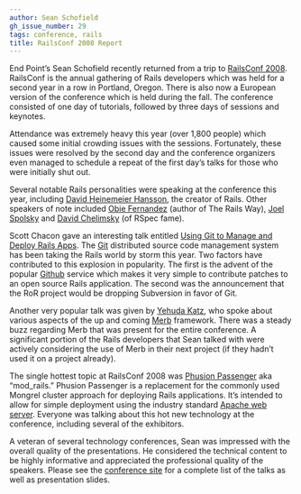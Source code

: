 ```yaml
---
author: Sean Schofield
gh_issue_number: 29
tags: conference, rails
title: RailsConf 2008 Report
---
```


End Point’s Sean Schofield recently returned from a trip to [RailsConf 2008](https://conferences.oreilly.com/rails2008/public/content/home). RailsConf is the annual gathering of Rails developers which was held for a second year in a row in Portland, Oregon. There is also now a European version of the conference which is held during the fall. The conference consisted of one day of tutorials, followed by three days of sessions and keynotes.

Attendance was extremely heavy this year (over 1,800 people) which caused some initial crowding issues with the sessions. Fortunately, these issues were resolved by the second day and the conference organizers even managed to schedule a repeat of the first day’s talks for those who were initially shut out.

Several notable Rails personalities were speaking at the conference this year, including [David Heinemeier Hansson](http://david.heinemeierhansson.com/), the creator of Rails. Other speakers of note included [Obie Fernandez](http://obiefernandez.com/) (author of The Rails Way), [Joel Spolsky](https://www.joelonsoftware.com/) and [David Chelimsky](http://blog.davidchelimsky.net/) (of RSpec fame).

Scott Chacon gave an interesting talk entitled [Using Git to Manage and Deploy Rails Apps](https://conferences.oreilly.com/rails2008/public/schedule/detail/963). The [Git](https://git-scm.com/) distributed source code management system has been taking the Rails world by storm this year. Two factors have contributed to this explosion in popularity. The first is the advent of the popular [Github](https://github.com/) service which makes it very simple to contribute patches to an open source Rails application. The second was the announcement that the RoR project would be dropping Subversion in favor of Git.

Another very popular talk was given by [Yehuda Katz](https://yehudakatz.com/), who spoke about various aspects of the up and coming [Merb](https://web.archive.org/web/20080622151128/http://merbivore.com/) framework. There was a steady buzz regarding Merb that was present for the entire conference. A significant portion of the Rails developers that Sean talked with were actively considering the use of Merb in their next project (if they hadn’t used it on a project already).

The single hottest topic at RailsConf 2008 was [Phusion Passenger](https://www.phusionpassenger.com/) aka “mod_rails.” Phusion Passenger is a replacement for the commonly used Mongrel cluster approach for deploying Rails applications. It’s intended to allow for simple deployment using the industry standard [Apache web server](https://httpd.apache.org/). Everyone was talking about this hot new technology at the conference, including several of the exhibitors.

A veteran of several technology conferences, Sean was impressed with the overall quality of the presentations. He considered the technical content to be highly informative and appreciated the professional quality of the speakers. Please see the [conference site](https://conferences.oreilly.com/rails2008/public/schedule/proceedings) for a complete list of the talks as well as presentation slides.
